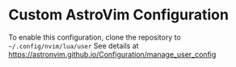 # Custom AstroVim Configuration

To enable this configuration, clone the repository to `~/.config/nvim/lua/user`
See details at https://astronvim.github.io/Configuration/manage_user_config
